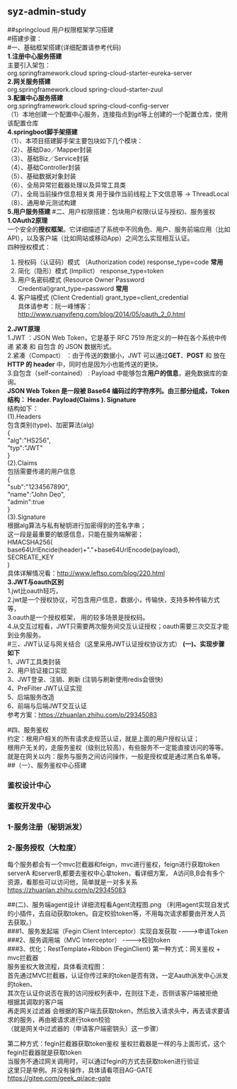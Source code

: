 ## syz-admin-study   
##springcloud 用户权限框架学习搭建     
#搭建步骤：     
#一、基础框架搭建(详细配置请参考代码)     
**1.注册中心服务搭建**    
主要引入架包：   
         <dependency>
              <groupId>org.springframework.cloud</groupId>
              <artifactId>spring-cloud-starter-eureka-server</artifactId>
         </dependency>   
**2.网关服务搭建**    
         <dependency>
			<groupId>org.springframework.cloud</groupId>
			<artifactId>spring-cloud-starter-zuul</artifactId>
		 </dependency>  	
**3.配置中心服务搭建**   
         <dependency>
			<groupId>org.springframework.cloud</groupId>
			<artifactId>spring-cloud-config-server</artifactId>
		 </dependency>    
		 （1）本地创建一个配置中心服务，连接指点到git等上创建的一个配置仓库，使用该配置仓库    
**4.springboot脚手架搭建**    
   （1）、本项目搭建脚手架主要包块如下几个模块：    
   （2）、基础Dao／Mapper封装   
   （3）、基础Biz／Service封装   
   （4）、基础Controller封装   
   （5）、基础数据对象封装   
   （6）、全局异常拦截器处理以及异常工具类   
   （7）、全局当前操作信息相关类 用于操作当前线程上下文信息等 -> ThreadLocal   
   （8）、通用单元测试构建    
**5.用户服务搭建**
#二、用户权限搭建：包块用户权限(认证与授权)、服务鉴权
 **1.OAuth2原理**   
 一个安全的**授权框架**。它详细描述了系统中不同角色、用户、服务前端应用（比如API），以及客户端（比如网站或移动App）之间怎么实现相互认证。  
 四种授权模式：
 1. 授权码（认证码）模式 （Authorization code) response_type=code   **常用**   
 2. 简化（隐形）模式 (Impilict） response_type=token
 3. 用户名密码模式 (Resource Owner Password Credential)grant_type=password  **常用**    
 4. 客户端模式 (Client Credential) grant_type=client_credential   
 具体请参考：阮一峰博客：http://www.ruanyifeng.com/blog/2014/05/oauth_2_0.html  

**2.JWT原理**  
  1.JWT ：JSON Web Token，它是基于 RFC 7519 所定义的一种在各个系统中传递 紧凑 和 自包含 的 JSON 数据形式。   
  2.紧凑（Compact） ：由于传送的数据小，JWT 可以通过**GET**、**POST** 和 放在 **HTTP 的 header** 中，同时也是因为小也能传送的更快。    
  3.自包含（self-contained） : Payload 中能够包含**用户的信息**，避免数据库的查询。   
**JSON Web Token 是一段被 Base64 编码过的字符序列。由三部分组成，Token结构： Header. Payload(Claims ). Signature**  
  结构如下：   
  (1).Headers   
      包含类别(type)、加密算法(alg)    
       {   
       "alg":"HS256",  
       "typ":"JWT"  
       }    
  (2).Claims   
      包括需要传递的用户信息   
      {    
      "sub":"1234567890",   
      "name":"John Deo",   
      "admin":true   
      }   
  (3).Signature   
      根据alg算法与私有秘钥进行加密得到的签名字串；   
      这一段是最重要的敏感信息，只能在服务端解密；  
      HMACSHA256(   
          base64UrlEncide(header)+"."+base64UrlEncode(payload),   
          SECREATE_KEY  
      )   
  具体详解情况看：http://www.leftso.com/blog/220.html    
**3.JWT与oauth区别**    
1.jwt比oauth轻巧，   
2.jwt是一个授权协议，可包含用户信息，数据小，传输快，支持多种传输方式等，  
3.oauth是一个授权框架，  用的较多场景是授权码。     
4.从交互过程看，JWT只需要两次服务间交互认证授权；oauth需要三次交互才能到业务服务。    
#三、JWT认证与网关结合（这里采用JWT认证授权协议方式）
**(一)、实现步骤如下**   
1、JWT工具类封装   
2、用户验证接口实现   
3、JWT登录、注销、刷新 (注销与刷新使用redis会很快)   
4、PreFilter JWT认证实现   
5、后端服务改造   
6、前端与后端JWT交互认证   
参考方案：https://zhuanlan.zhihu.com/p/29345083   

#四、服务鉴权  
约定：根用户相关的所有请求走规范认证，就是上面的用户授权认证；    
      根用户无关的，走服务鉴权（级别比较高），有些服务不一定能直接访问的等等。  
就是在网关以内：服务与服务之间访问操作，一般是授权或是通过黑白名单等。  
##（一）、服务鉴权中心搭建
### 鉴权设计中心
### 鉴权开发中心
### 1-服务注册（秘钥派发）
### 2-服务授权（大粒度）    

每个服务都会有一个mvc拦截器和feign，mvc进行鉴权，feign进行获取token      
serverA 和serverB,都要去鉴权中心拿token，看详细方案，  A访问B,B会有多个资源，看那些可以访问他，简单就是一对多关系    
https://zhuanlan.zhihu.com/p/29345083    

##(二)、服务端agent设计 详细流程看Agent流程图.png 
 （利用agent实现自发式的小插件，去自动获取token。自定校验token等，不用每次请求都要由开发人员去获取。）   
###1、服务发起端（Fegin Client Interceptor）实现自发获取
---->申请Token   
###2、服务调用端（MVC Interceptor）
---->校验token   
###3、优化：RestTemplate+Ribbon (FeginClient)
第一种方式：网关鉴权 + mvc拦截器     
服务鉴权大致流程，具体看流程图：    
首先通过MVC拦截器，认证你传过来的token是否有效，一定Aauth派发中心派发的token、      
其次在认证你说否在我的访问授权列表中，在则往下走，否侧该客户端被拒绝     
根据其调取的客户端      
再走网关过滤器 会根据的客户端去获取token，然后放入请求头中，再去请求要请求的服务，再由被请求进行token校验      
（就是网关中过滤器的（申请客户端密钥头）这一步骤）      

第二种方式：fegin拦截器获取token鉴权  鉴权拦截器是一样的与上面形式，这个fegin拦截器就是获取token   
当服务不通过网关调用时，可以通过fegin的方式去获取token进行验证    
 这里只是举例。并没有操作，具体请看项目AG-GATE   https://gitee.com/geek_qi/ace-gate